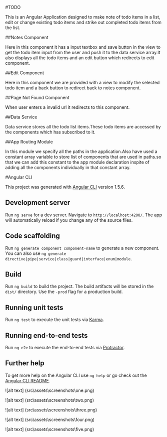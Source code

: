 #TODO 

This is an Angular Application designed to make note of todo items in a list, edit or change existing todo items and strike out completed todo items from the list.

##Notes Component

Here in this component it has a input textbox and save button in the view to get the todo item input from the user and push it to the data service array.It also displays all the todo items and an edit button which redirects to edit component.

##Edit Component 

Here in this component we are provided with a view to modify the selected todo item and a back button to redirect back to notes component.

##Page Not Found Component

When user enters a invalid url it redirects to this component.

##Data Service

Data service stores all the todo list items.These todo items are accessed by the components which has subscribed to it.

##App Routing Module

In this module we specify all the paths in the application.Also have used a constant array variable to store list of components that are used in paths.so that we can add this constant to the app module declaration inspite of adding all the components individually in that constant array.

#Angular CLI

This project was generated with [Angular CLI](https://github.com/angular/angular-cli) version 1.5.6.

## Development server

Run `ng serve` for a dev server. Navigate to `http://localhost:4200/`. The app will automatically reload if you change any of the source files.

## Code scaffolding

Run `ng generate component component-name` to generate a new component. You can also use `ng generate directive|pipe|service|class|guard|interface|enum|module`.

## Build

Run `ng build` to build the project. The build artifacts will be stored in the `dist/` directory. Use the `-prod` flag for a production build.

## Running unit tests

Run `ng test` to execute the unit tests via [Karma](https://karma-runner.github.io).

## Running end-to-end tests

Run `ng e2e` to execute the end-to-end tests via [Protractor](http://www.protractortest.org/).

## Further help

To get more help on the Angular CLI use `ng help` or go check out the [Angular CLI README](https://github.com/angular/angular-cli/blob/master/README.md).

![alt text] (src\assets\screenshots\one.png)

![alt text] (src\assets\screenshots\two.png)

![alt text] (src\assets\screenshots\three.png)

![alt text] (src\assets\screenshots\four.png)

![alt text] (src\assets\screenshots\five.png)
